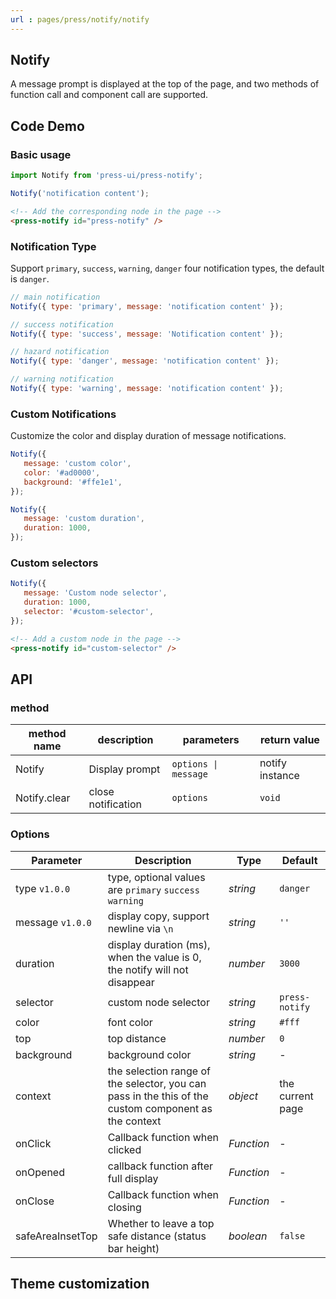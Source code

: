 ```yaml
---
url : pages/press/notify/notify
---
```


## Notify

A message prompt is displayed at the top of the page, and two methods of function call and component call are supported.

## Code Demo

### Basic usage

```js
import Notify from 'press-ui/press-notify';

Notify('notification content');
```

```html
<!-- Add the corresponding node in the page -->
<press-notify id="press-notify" />
```

### Notification Type

Support `primary`, `success`, `warning`, `danger` four notification types, the default is `danger`.

```js
// main notification
Notify({ type: 'primary', message: 'notification content' });

// success notification
Notify({ type: 'success', message: 'Notification content' });

// hazard notification
Notify({ type: 'danger', message: 'notification content' });

// warning notification
Notify({ type: 'warning', message: 'notification content' });
```

### Custom Notifications

Customize the color and display duration of message notifications.

```js
Notify({
   message: 'custom color',
   color: '#ad0000',
   background: '#ffe1e1',
});

Notify({
   message: 'custom duration',
   duration: 1000,
});
```

### Custom selectors

```js
Notify({
   message: 'Custom node selector',
   duration: 1000,
   selector: '#custom-selector',
});
```

```html
<!-- Add a custom node in the page -->
<press-notify id="custom-selector" />
```

## API

### method

| method name  | description        | parameters           | return value    |
| ------------ | ------------------ | -------------------- | --------------- |
| Notify       | Display prompt     | `options \| message` | notify instance |
| Notify.clear | close notification | `options`            | `void`          |

### Options

| Parameter        | Description                                                                                          | Type       | Default          |
| ---------------- | ---------------------------------------------------------------------------------------------------- | ---------- | ---------------- |
| type `v1.0.0`    | type, optional values are `primary` `success` `warning`                                              | _string_   | `danger`         |
| message `v1.0.0` | display copy, support newline via `\n`                                                               | _string_   | `''`             |
| duration         | display duration (ms), when the value is 0, the notify will not disappear                            | _number_   | `3000`           |
| selector         | custom node selector                                                                                 | _string_   | `press-notify`   |
| color            | font color                                                                                           | _string_   | `#fff`           |
| top              | top distance                                                                                         | _number_   | `0`              |
| background       | background color                                                                                     | _string_   | -                |
| context          | the selection range of the selector, you can pass in the this of the custom component as the context | _object_   | the current page |
| onClick          | Callback function when clicked                                                                       | _Function_ | -                |
| onOpened         | callback function after full display                                                                 | _Function_ | -                |
| onClose          | Callback function when closing                                                                       | _Function_ | -                |
| safeAreaInsetTop | Whether to leave a top safe distance (status bar height)                                             | _boolean_  | `false`          |

## Theme customization

<theme-config />
